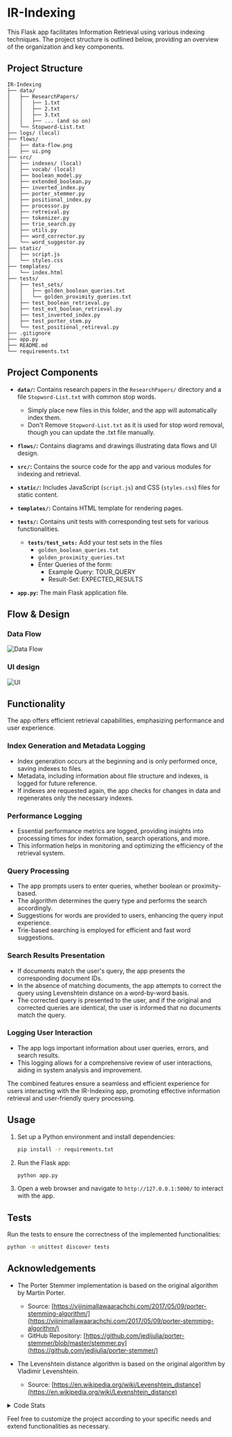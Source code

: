 # IR-Indexing

This Flask app facilitates Information Retrieval using various indexing techniques. The project structure is outlined below, providing an overview of the organization and key components.

## Project Structure

```plaintext
IR-Indexing
├── data/
│   ├── ResearchPapers/
│   │   ├── 1.txt
│   │   ├── 2.txt
│   │   ├── 3.txt
│   │   ├── ... (and so on)
│   └── Stopword-List.txt
├── logs/ (local)
├── flows/
│   ├── data-flow.png
|   ├── ui.png
├── src/
│   ├── indexes/ (local)
│   ├── vocab/ (local)
│   ├── boolean_model.py
│   ├── extended_boolean.py
│   ├── inverted_index.py
│   ├── porter_stemmer.py
│   ├── positional_index.py
│   ├── processor.py
│   ├── retreival.py
│   ├── tokenizer.py
│   ├── trie_search.py
│   ├── utils.py
│   ├── word_corrector.py
│   └── word_suggestor.py
├── static/
│   ├── script.js
│   └── styles.css
├── templates/
│   └── index.html
├── tests/
│   ├── test_sets/
│   │   ├── golden_boolean_queries.txt
│   │   └── golden_proximity_queries.txt
│   ├── test_boolean_retrieval.py
│   ├── test_ext_boolean_retrieval.py
│   ├── test_inverted_index.py
│   ├── test_porter_stem.py
│   └── test_positional_retireval.py
├── .gitignore
├── app.py
├── README.md
└── requirements.txt
```

## Project Components

- **`data/`:** Contains research papers in the `ResearchPapers/` directory and a file `Stopword-List.txt` with common stop words.
  - Simply place new files in this folder, and the app will automatically index them.
  - Don't Remove `Stopword-List.txt` as it is used for stop word removal, though you can update the .txt file manually.

- **`flows/`:** Contains diagrams and drawings illustrating data flows and UI design.

- **`src/`:** Contains the source code for the app and various modules for indexing and retrieval.

- **`static/`:** Includes JavaScript (`script.js`) and CSS (`styles.css`) files for static content.

- **`templates/`:** Contains HTML template for rendering pages.
  
- **`tests/`:** Contains unit tests with corresponding test sets for various functionalities.
  
  - **`tests/test_sets:`** Add your test sets in the files
    - `golden_boolean_queries.txt`
    - `golden_proximity_queries.txt`
    - Enter Queries of the form:
      - Example Query: TOUR_QUERY 
      - Result-Set: EXPECTED_RESULTS

- **`app.py`:** The main Flask application file.

## Flow & Design
### Data Flow 
![Data Flow](flows/data-flow.png)

### UI design
![UI](flows/ui.png)


## Functionality

The app offers efficient retrieval capabilities, emphasizing performance and user experience.

### Index Generation and Metadata Logging

- Index generation occurs at the beginning and is only performed once, saving indexes to files.
- Metadata, including information about file structure and indexes, is logged for future reference.
- If indexes are requested again, the app checks  for changes in data and regenerates only the necessary indexes.

### Performance Logging

- Essential performance metrics are logged, providing insights into processing times for index formation, search operations, and more.
- This information helps in monitoring and optimizing the efficiency of the retrieval system.

### Query Processing

- The app prompts users to enter queries, whether boolean or proximity-based.
- The algorithm determines the query type and performs the search accordingly.
- Suggestions for words are provided to users, enhancing the query input experience.
- Trie-based searching is employed for efficient and fast word suggestions.

### Search Results Presentation

- If documents match the user's query, the app presents the corresponding document IDs.
- In the absence of matching documents, the app attempts to correct the query using Levenshtein distance on a word-by-word basis.
- The corrected query is presented to the user, and if the original and corrected queries are identical, the user is informed that no documents match the query.

### Logging User Interaction

- The app logs important information about user queries, errors, and search results.
- This logging allows for a comprehensive review of user interactions, aiding in system analysis and improvement.

The combined features ensure a seamless and efficient experience for users interacting with the IR-Indexing app, promoting effective information retrieval and user-friendly query processing.


## Usage

1. Set up a Python environment and install dependencies:

    ```bash
    pip install -r requirements.txt
    ```

2. Run the Flask app:

    ```bash
    python app.py
    ```

3. Open a web browser and navigate to `http://127.0.0.1:5000/` to interact with the app.

## Tests
Run the tests to ensure the correctness of the implemented functionalities:

```bash
python -m unittest discover tests
```

## Acknowledgements 
- The Porter Stemmer implementation is based on the original algorithm by Martin Porter.
  -  Source: [https://vijinimallawaarachchi.com/2017/05/09/porter-stemming-algorithm/](https://vijinimallawaarachchi.com/2017/05/09/porter-stemming-algorithm/)
  -   GitHub Repository: [https://github.com/jedijulia/porter-stemmer/blob/master/stemmer.py](https://github.com/jedijulia/porter-stemmer/)

- The Levenshtein distance algorithm is based on the original algorithm by Vladimir Levenshtein.
  - Source: [https://en.wikipedia.org/wiki/Levenshtein_distance](https://en.wikipedia.org/wiki/Levenshtein_distance)



<details>
  <summary>Code Stats</summary>


Total : 25 files,  2018 codes, 41 comments, 399 blanks, all 2458 lines

## Languages
| language | files | code | comment | blank | total |
| :--- | ---: | ---: | ---: | ---: | ---: |
| Python | 20 | 1,636 | 35 | 330 | 2,001 |
| CSS | 1 | 128 | 2 | 27 | 157 |
| JavaScript | 1 | 106 | 4 | 17 | 127 |
| Markdown | 1 | 58 | 0 | 17 | 75 |
| pip requirements | 1 | 50 | 0 | 1 | 51 |
| HTML | 1 | 40 | 0 | 7 | 47 |

## Directories
| path | files | code | comment | blank | total |
| :--- | ---: | ---: | ---: | ---: | ---: |
| . | 25 | 2,018 | 41 | 399 | 2,458 |
| . (Files) | 4 | 155 | 0 | 28 | 183 |
| src | 13 | 1,444 | 28 | 286 | 1,758 |
| static | 2 | 234 | 6 | 44 | 284 |
| templates | 1 | 40 | 0 | 7 | 47 |
| tests | 5 | 145 | 7 | 34 | 186 |

</details>

Feel free to customize the project according to your specific needs and extend functionalities as necessary.